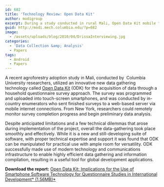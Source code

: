 ```yaml
---
id: 682
title: 'Technology Review: Open Data Kit'
author: modigroup
excerpt: During a study conducted in rural Mali, Open Data Kit mobile technology was evaluated for its use in remote data-gathering for development applications.
guid: http://modi.mech.columbia.edu/?p=682
image:
  - /assets/uploads/blog/2010/04/DrissaInterviewing.jpg
categories:
  - 'Data Collection &amp; Analysis'
  - Papers
tags:
  - Android
  - Papers
---
```

A recent agroforestry adoption study in Mali, conducted by  Columbia University researchers, utilized an innovative new data gathering technology called [Open Data Kit][1] (ODK) for the acquisition of data through a household questionnaire survey approach. The survey was programmed and uploaded into touch-screen smartphones, and was conducted by in-country enumerators who sent finished surveys to a web-based server via mobile internet connections. From New York, researchers could remotely monitor survey completion progress and begin preliminary data analysis. 

Despite anticipated limitations and a few technical dilemmas that arose during implementation of the project, overall the data-gathering took place smoothly and effectively. While it is a new and still-developing suite of software, with proper technical expertise and support it was found that ODK can be manipulated for practical use with ample room for versatility. ODK successfully made use of modern technology and communications infrastructure to enable highly efficient data gathering and information compilation, resulting in a useful tool for global development applications. 

**Download the report:** [ Open Data Kit: Implications for the Use of Smartphone Software Technology for Questionnaire Studies in International Development* (1.56MB)*][2]</li>

 [1]: http://code.google.com/p/opendatakit/
 [2]: /assets/uploads/blog/2013/06/Open-Data-Kit-Review-Article.pdf